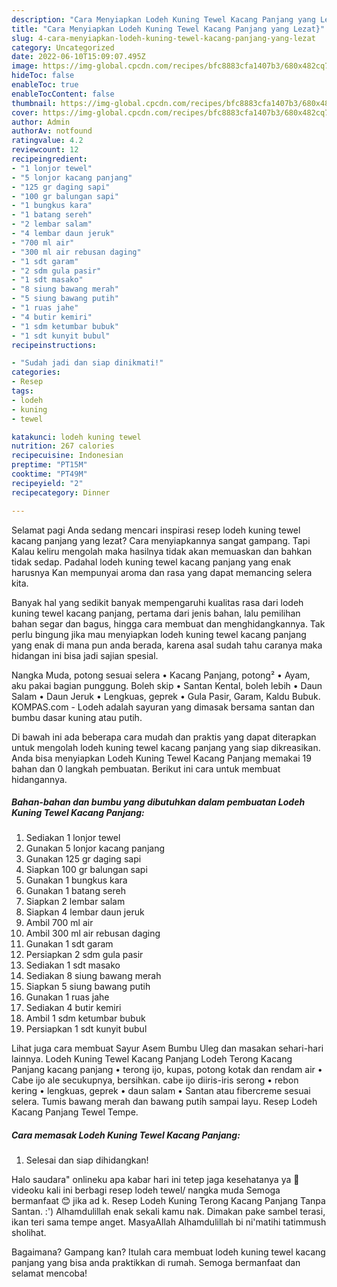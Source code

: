 ```yaml
---
description: "Cara Menyiapkan Lodeh Kuning Tewel Kacang Panjang yang Lezat}"
title: "Cara Menyiapkan Lodeh Kuning Tewel Kacang Panjang yang Lezat}"
slug: 4-cara-menyiapkan-lodeh-kuning-tewel-kacang-panjang-yang-lezat
category: Uncategorized
date: 2022-06-10T15:09:07.495Z
image: https://img-global.cpcdn.com/recipes/bfc8883cfa1407b3/680x482cq70/lodeh-kuning-tewel-kacang-panjang-foto-resep-utama.jpg
hideToc: false
enableToc: true
enableTocContent: false
thumbnail: https://img-global.cpcdn.com/recipes/bfc8883cfa1407b3/680x482cq70/lodeh-kuning-tewel-kacang-panjang-foto-resep-utama.jpg
cover: https://img-global.cpcdn.com/recipes/bfc8883cfa1407b3/680x482cq70/lodeh-kuning-tewel-kacang-panjang-foto-resep-utama.jpg
author: Admin
authorAv: notfound
ratingvalue: 4.2
reviewcount: 12
recipeingredient:
- "1 lonjor tewel"
- "5 lonjor kacang panjang"
- "125 gr daging sapi"
- "100 gr balungan sapi"
- "1 bungkus kara"
- "1 batang sereh"
- "2 lembar salam"
- "4 lembar daun jeruk"
- "700 ml air"
- "300 ml air rebusan daging"
- "1 sdt garam"
- "2 sdm gula pasir"
- "1 sdt masako"
- "8 siung bawang merah"
- "5 siung bawang putih"
- "1 ruas jahe"
- "4 butir kemiri"
- "1 sdm ketumbar bubuk"
- "1 sdt kunyit bubul"
recipeinstructions:

- "Sudah jadi dan siap dinikmati!"
categories:
- Resep
tags:
- lodeh
- kuning
- tewel

katakunci: lodeh kuning tewel 
nutrition: 267 calories
recipecuisine: Indonesian
preptime: "PT15M"
cooktime: "PT49M"
recipeyield: "2"
recipecategory: Dinner

---
```



Selamat pagi Anda sedang mencari inspirasi resep lodeh kuning tewel kacang panjang yang lezat? Cara menyiapkannya sangat gampang. Tapi Kalau keliru mengolah maka hasilnya tidak akan memuaskan dan bahkan tidak sedap. Padahal lodeh kuning tewel kacang panjang yang enak harusnya Kan mempunyai aroma dan rasa yang dapat memancing selera kita.


Banyak hal yang sedikit banyak mempengaruhi kualitas rasa dari lodeh kuning tewel kacang panjang, pertama dari jenis bahan, lalu pemilihan bahan segar dan bagus, hingga cara membuat dan menghidangkannya. Tak perlu bingung jika mau menyiapkan lodeh kuning tewel kacang panjang yang enak di mana pun anda berada, karena asal sudah tahu caranya maka hidangan ini bisa jadi sajian spesial.

Nangka Muda, potong sesuai selera • Kacang Panjang, potong² • Ayam, aku pakai bagian punggung. Boleh skip • Santan Kental, boleh lebih • Daun Salam • Daun Jeruk • Lengkuas, geprek • Gula Pasir, Garam, Kaldu Bubuk. KOMPAS.com - Lodeh adalah sayuran yang dimasak bersama santan dan bumbu dasar kuning atau putih.


Di bawah ini ada beberapa cara mudah dan praktis yang dapat diterapkan untuk mengolah lodeh kuning tewel kacang panjang yang siap dikreasikan. Anda bisa menyiapkan Lodeh Kuning Tewel Kacang Panjang memakai 19 bahan dan 0 langkah pembuatan. Berikut ini cara untuk membuat hidangannya.

<!--inarticleads1-->

##### Bahan-bahan dan bumbu yang dibutuhkan dalam pembuatan Lodeh Kuning Tewel Kacang Panjang:

1. Sediakan 1 lonjor tewel
1. Gunakan 5 lonjor kacang panjang
1. Gunakan 125 gr daging sapi
1. Siapkan 100 gr balungan sapi
1. Gunakan 1 bungkus kara
1. Gunakan 1 batang sereh
1. Siapkan 2 lembar salam
1. Siapkan 4 lembar daun jeruk
1. Ambil 700 ml air
1. Ambil 300 ml air rebusan daging
1. Gunakan 1 sdt garam
1. Persiapkan 2 sdm gula pasir
1. Sediakan 1 sdt masako
1. Sediakan 8 siung bawang merah
1. Siapkan 5 siung bawang putih
1. Gunakan 1 ruas jahe
1. Sediakan 4 butir kemiri
1. Ambil 1 sdm ketumbar bubuk
1. Persiapkan 1 sdt kunyit bubul


Lihat juga cara membuat Sayur Asem Bumbu Uleg dan masakan sehari-hari lainnya. Lodeh Kuning Tewel Kacang Panjang Lodeh Terong Kacang Panjang kacang panjang • terong ijo, kupas, potong kotak dan rendam air • Cabe ijo ale secukupnya, bersihkan. cabe ijo diiris-iris serong • rebon kering • lengkuas, geprek • daun salam • Santan atau fibercreme sesuai selera. Tumis bawang merah dan bawang putih sampai layu. Resep Lodeh Kacang Panjang Tewel Tempe. 

<!--inarticleads2-->

##### Cara memasak Lodeh Kuning Tewel Kacang Panjang:


1. Selesai dan siap dihidangkan!

Halo saudara&#34; onlineku apa kabar hari ini tetep jaga kesehatanya ya 🥰 videoku kali ini berbagi resep lodeh tewel/ nangka muda Semoga bermanfaat 😊 jika ad k. Resep Lodeh Kuning Terong Kacang Panjang Tanpa Santan. :&#39;) Alhamdulillah enak sekali kamu nak. Dimakan pake sambel terasi, ikan teri sama tempe anget. MasyaAllah Alhamdulillah bi ni&#39;matihi tatimmush sholihat. 

Bagaimana? Gampang kan? Itulah cara membuat lodeh kuning tewel kacang panjang yang bisa anda praktikkan di rumah. Semoga bermanfaat dan selamat mencoba!
